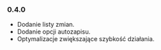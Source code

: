 ### 0.4.0
- Dodanie listy zmian.
- Dodanie opcji autozapisu.
- Optymalizacje zwiększające szybkość działania.
